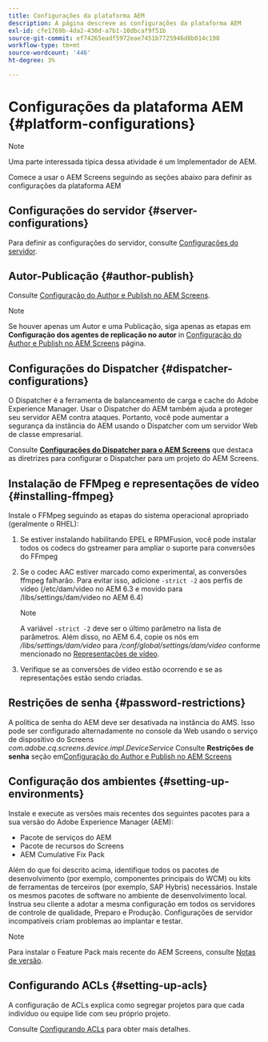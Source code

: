 ```yaml
---
title: Configurações da plataforma AEM
description: A página descreve as configurações da plataforma AEM
exl-id: cfe1769b-4da2-430d-a7b1-10dbcaf9f51b
source-git-commit: ef74265eadf5972eae7451b7725946d8b014c198
workflow-type: tm+mt
source-wordcount: '446'
ht-degree: 3%

---
```


# Configurações da plataforma AEM  {#platform-configurations}

>[!NOTE]
>
>Uma parte interessada típica dessa atividade é um Implementador de AEM.

Comece a usar o AEM Screens seguindo as seções abaixo para definir as configurações da plataforma AEM

## Configurações do servidor {#server-configurations}

Para definir as configurações do servidor, consulte [Configurações do servidor](https://experienceleague.adobe.com/en/docs/experience-manager-screens/user-guide/administering/configuring-screens-introduction#ServerConfiguration).

## Autor-Publicação {#author-publish}

Consulte [Configuração do Author e Publish no AEM Screens](https://experienceleague.adobe.com/en/docs/experience-manager-screens/user-guide/administering/author-publish/author-and-publish).

>[!NOTE]
>
>Se houver apenas um Autor e uma Publicação, siga apenas as etapas em **Configuração dos agentes de replicação no autor** in [Configuração do Author e Publish no AEM Screens](https://experienceleague.adobe.com/en/docs/experience-manager-screens/user-guide/administering/author-publish/author-and-publish) página.

## Configurações do Dispatcher {#dispatcher-configurations}

O Dispatcher é a ferramenta de balanceamento de carga e cache do Adobe Experience Manager. Usar o Dispatcher do AEM também ajuda a proteger seu servidor AEM contra ataques. Portanto, você pode aumentar a segurança da instância do AEM usando o Dispatcher com um servidor Web de classe empresarial.

Consulte **[Configurações do Dispatcher para o AEM Screens](https://experienceleague.adobe.com/en/docs/experience-manager-screens/user-guide/administering/dispatcher-configurations-aem-screens)** que destaca as diretrizes para configurar o Dispatcher para um projeto do AEM Screens.

## Instalação de FFMpeg e representações de vídeo {#installing-ffmpeg}

Instale o FFMpeg seguindo as etapas do sistema operacional apropriado (geralmente o RHEL):

1. Se estiver instalando habilitando EPEL e RPMFusion, você pode instalar todos os codecs do gstreamer para ampliar o suporte para conversões do FFmpeg
1. Se o codec AAC estiver marcado como experimental, as conversões ffmpeg falharão. Para evitar isso, adicione `-strict -2` aos perfis de vídeo (/etc/dam/video no AEM 6.3 e movido para /libs/settings/dam/video no AEM 6.4)

   >[!NOTE]
   >
   >A variável `-strict -2` deve ser o último parâmetro na lista de parâmetros. Além disso, no AEM 6.4, copie os nós em */libs/settings/dam/video* para */conf/global/settings/dam/video* conforme mencionado no [Representações de vídeo](https://experienceleague.adobe.com/en/docs/experience-manager-screens/user-guide/authoring/product-features/generating-renditions).
1. Verifique se as conversões de vídeo estão ocorrendo e se as representações estão sendo criadas.

## Restrições de senha {#password-restrictions}

A política de senha do AEM deve ser desativada na instância do AMS. Isso pode ser configurado alternadamente no console da Web usando o serviço de dispositivo do Screens *com.adobe.cq.screens.device.impl.DeviceService*
Consulte **Restrições de senha** seção em[Configuração do Author e Publish no AEM Screens](https://experienceleague.adobe.com/en/docs/experience-manager-screens/user-guide/administering/author-publish/author-and-publish)

## Configuração dos ambientes {#setting-up-environments}

Instale e execute as versões mais recentes dos seguintes pacotes para a sua versão do Adobe Experience Manager (AEM):

* Pacote de serviços do AEM
* Pacote de recursos do Screens
* AEM Cumulative Fix Pack

Além do que foi descrito acima, identifique todos os pacotes de desenvolvimento (por exemplo, componentes principais do WCM) ou kits de ferramentas de terceiros (por exemplo, SAP Hybris) necessários.
Instale os mesmos pacotes de software no ambiente de desenvolvimento local. Instrua seu cliente a adotar a mesma configuração em todos os servidores de controle de qualidade, Preparo e Produção. Configurações de servidor incompatíveis criam problemas ao implantar e testar.

>[!NOTE]
>
>Para instalar o Feature Pack mais recente do AEM Screens, consulte [Notas de versão](https://experienceleague.adobe.com/br/docs/experience-manager-screens/user-guide/aem-screens-introduction).

## Configurando ACLs {#setting-up-acls}

A configuração de ACLs explica como segregar projetos para que cada indivíduo ou equipe lide com seu próprio projeto.

Consulte [Configurando ACLs](https://experienceleague.adobe.com/en/docs/experience-manager-screens/user-guide/administering/setting-up-acls) para obter mais detalhes.
